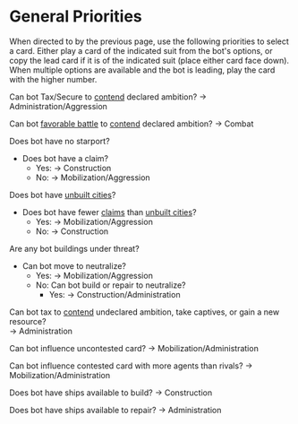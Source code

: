 # General Priorities

When directed to by the previous page, use the following priorities to select a card. Either play a card of the indicated suit from the bot's options, or copy the lead card if it is of the indicated suit (place either card face down). When multiple options are available and the bot is leading, play the card with the higher number.

Can bot Tax/Secure to <ins>contend</ins> declared ambition? → Administration/Aggression

Can bot <ins>favorable battle</ins> to <ins>contend</ins> declared ambition? → Combat

Does bot have no starport?

- Does bot have a claim?
	- Yes: → Construction
	- No: → Mobilization/Aggression

Does bot have <ins>unbuilt cities</ins>?

- Does bot have fewer <ins>claims</ins> than <ins>unbuilt cities</ins>?
	- Yes: → Mobilization/Aggression
	- No: → Construction

Are any bot buildings under threat?

- Can bot move to neutralize?
	- Yes: → Mobilization/Aggression
	- No: Can bot build or repair to neutralize?
		- Yes: → Construction/Administration

Can bot tax to <ins>contend</ins> undeclared ambition, take captives, or gain a new resource?
<br>→ Administration

Can bot influence uncontested card? → Mobilization/Administration

Can bot influence contested card with more agents than rivals? → Mobilization/Administration

Does bot have ships available to build? → Construction

Does bot have ships available to repair? → Administration
